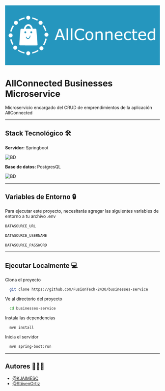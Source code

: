 
![Logo](https://github.com/FusionTech-2430/.github/blob/main/profile/Banner2.png?raw=true)

# AllConnected Businesses Microservice

Microservicio encargado del CRUD de emprendimientos de la aplicación AllConnected

---
## Stack Tecnológico 🛠️

**Servidor:** Springboot

![BD](https://skillicons.dev/icons?i=spring,maven)

**Base de datos:** PostgresQL 

![BD](https://skillicons.dev/icons?i=postgresql)

---
## Variables de Entorno 🔒

Para ejecutar este proyecto, necesitarás agregar las siguientes variables de entorno a tu archivo .env

`DATASOURCE_URL`

`DATASOURCE_USERNAME`

`DATASOURCE_PASSWORD`

---
## Ejecutar Localmente 💻

Clona el proyecto

```bash
  git clone https://github.com/FusionTech-2430/businesses-service
```

Ve al directorio del proyecto

```bash
  cd businesses-service
```

Instala las dependencias

```bash
  mvn install
```

Inicia el servidor

```bash
  mvn spring-boot:run
```

---

## Autores 🧑🏻‍💻

- [@KJAIMESC](https://www.github.com/KJAIMESC)
- [@StiivenOrtiz](https://www.github.com/StiivenOrtiz)
